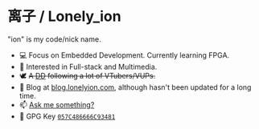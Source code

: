 # 离子 / Lonely_ion

"ion" is my code/nick name.

+ 💻 Focus on Embedded Development. Currently learning FPGA.
+ 🎨 Interested in Full-stack and Multimedia.
+ 🕊 <s>A [DD](https://zh.moegirl.org.cn/index.php?title=DD%E5%85%9A) following a lot of VTubers/VUPs.</s>
+ 🏡 Blog at [blog.lonelyion.com](https://blog.lonelyion.com), although hasn't been updated for a long time.
+ 📫 [Ask me something?](https://miriko.live/box)
+ 🔑 GPG Key [`057C486666C93481`](https://keybase.io/lonely_ion/pgp_keys.asc)
